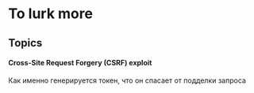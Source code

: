 # To lurk more

## Topics

#### Cross-Site Request Forgery (CSRF) exploit 
Как именно генерируется токен, что он спасает от подделки запроса